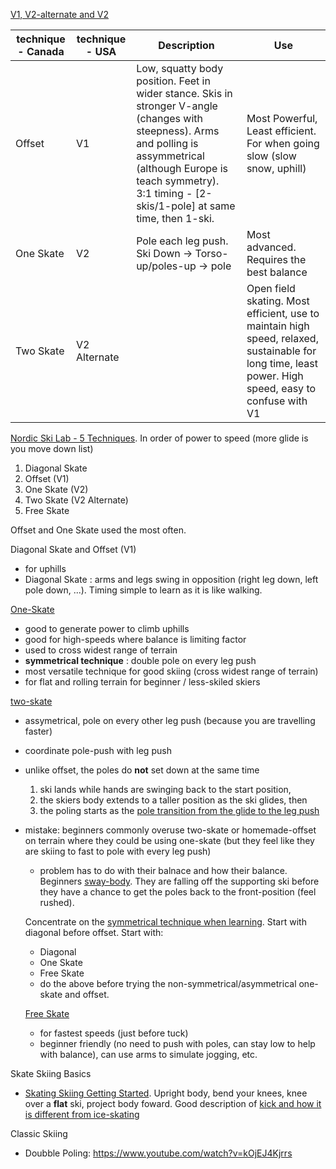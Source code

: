 

[V1, V2-alternate and V2](https://youtu.be/_KxUZkVcqpk)


|technique - Canada|technique - USA|Description|Use|
|--|--|--|--|
|Offset|V1|Low, squatty body position. Feet in wider stance.  Skis in stronger V-angle (changes with steepness).  Arms and polling is assymmetrical (although Europe is teach symmetry). 3:1 timing - [2-skis/1-pole] at same time, then 1-ski.   |Most Powerful, Least efficient.   For when going slow (slow snow, uphill)|
|One Skate|V2|Pole each leg push.  Ski Down -> Torso-up/poles-up -> pole|Most advanced.  Requires the best balance|
|Two Skate|V2 Alternate||Open field skating.  Most efficient, use to maintain high speed, relaxed, sustainable for long time, least power.  High speed, easy to confuse with V1|

[Nordic Ski Lab - 5 Techniques](https://www.youtube.com/watch?v=QEJnPtrtri4).  In order of power to speed (more glide is you move down list)
1. Diagonal Skate
1. Offset (V1)
1. One Skate (V2)
1. Two Skate (V2 Alternate)
1. Free Skate

Offset and One Skate used the most often.

Diagonal Skate and Offset (V1)
- for uphills
- Diagonal Skate : arms and legs swing in opposition (right leg down, left pole down, ...).  Timing simple to learn as it is like walking.

[One-Skate](https://youtu.be/QEJnPtrtri4?t=248)
- good to generate power to climb uphills
- good for high-speeds where balance is limiting factor
- used to cross widest range of terrain
- __symmetrical technique__ : double pole on every leg push
- most versatile technique for good skiing (cross widest range of terrain)
- for flat and rolling terrain for beginner / less-skiled skiers  

[two-skate](https://youtu.be/QEJnPtrtri4?t=290)
- assymetrical, pole on every other leg push (because you are travelling faster)
- coordinate pole-push with leg push
- unlike offset, the poles do __not__ set down at the same time
  1. ski lands while hands are swinging back to the start position,
  2. the skiers body extends to a taller position as the ski glides, then
  3. the poling starts as the [pole transition from the glide to the leg push](https://youtu.be/QEJnPtrtri4?t=328)
- mistake: beginners commonly overuse two-skate or homemade-offset on terrain where they could be using one-skate (but they feel like they are skiing to fast to pole with every leg push)
  - problem has to do with their balnace and how their balance.   Beginners [sway-body](https://youtu.be/QEJnPtrtri4?t=362).  They are falling off the supporting ski before they have a chance to get the poles back to the front-position (feel rushed).  

  Concentrate on the [symmetrical technique when learning](https://youtu.be/QEJnPtrtri4?t=390).  Start with diagonal before offset.  Start with:
  - Diagonal
  - One Skate
  - Free Skate
  - do the above before trying the non-symmetrical/asymmetrical one-skate and offset.

  [Free Skate](https://youtu.be/QEJnPtrtri4?t=417)
  - for fastest speeds (just before tuck)
  - beginner friendly (no need to push with poles, can stay low to help with balance), can use arms to simulate jogging, etc.

Skate Skiing Basics
- [Skating Skiing Getting Started](https://www.youtube.com/watch?v=5WVLk5suruI).  Upright body, bend your knees, knee over a __flat__ ski, project body foward.  Good description of [kick and how it is different from ice-skating](https://youtu.be/5WVLk5suruI?t=163)


Classic Skiing
- Doubble Poling: https://www.youtube.com/watch?v=kOjEJ4Kjrrs
